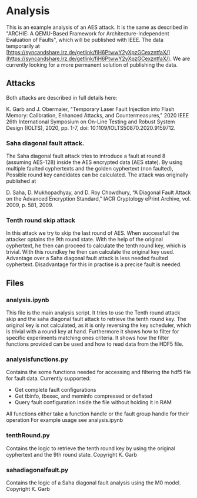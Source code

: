 # Analysis

This is an example analysis of an AES attack. It is the same as described in "ARCHIE: A QEMU-Based Framework for Architecture-Independent Evaluation of Faults", which will be published with IEEE. The data temporarily at [https://syncandshare.lrz.de/getlink/fiH6PtwwY2yXpzGCexzntfaX/](https://syncandshare.lrz.de/getlink/fiH6PtwwY2yXpzGCexzntfaX/). We are currently looking for a more permanent solution of publishing the data.

## Attacks

Both attacks are described in full details here:

K. Garb and J. Obermaier, "Temporary Laser Fault Injection into Flash Memory: Calibration, Enhanced Attacks, and Countermeasures," 2020 IEEE 26th International Symposium on On-Line Testing and Robust System Design (IOLTS), 2020, pp. 1-7, doi: 10.1109/IOLTS50870.2020.9159712.

### Saha diagonal fault attack.

The Saha diagonal fault attack tries to introduce a fault at round 8 (assuming AES-128) inside the AES encrypted data (AES state). By using multiple faulted cyphertexts and the golden cyphertext (non faulted), Possible round key candidates can be calculated. The attack was originally published at

D. Saha, D. Mukhopadhyay, and D. Roy Chowdhury, “A Diagonal Fault
Attack on the Advanced Encryption Standard,” IACR Cryptology ePrint
Archive, vol. 2009, p. 581, 2009.

### Tenth round skip attack

In this attack we try to skip the last round of AES. When successfull the attacker optains the 9th round state. With the help of the original cyphertext, he then can proceed to calculate the tenth round key, which is trivial. With this roundkey he then can calculate the original key used. Advantage over a Saha diagonal fault attack is less needed faulted cyphertext. Disadvantage for this in practise is a precise fault is needed.

## Files

### analysis.ipynb

This file is the main analysis script. It tries to use the Tenth round attack skip and the saha diagonal fault attack to retrieve the tenth round key. The original key is not calculated, as it is only reversing the key scheduler, which is trivial with a round key at hand.
Furthermore it shows how to filter for specific experiments matching ones criteria. It shows how the filter functions provided can be used and how to read data from the HDF5 file.

### analysisfunctions.py

Contains the some functions needed for accessing and filtering the hdf5 file for fault data. Currently supported:
* Get complete fault configurations
* Get tbinfo, tbexec, and meminfo compressed or deflated
* Query fault configuration inside the file without holding it in RAM

All functions either take a function handle or the fault group handle for their operation
For example usage see analysis.ipynb

### tenthRound.py

Contains the logic to retrieve the tenth round key by using the original cyphertext and the 9th round state. Copyright K. Garb

### sahadiagonalfault.py

Contains the logic of a Saha diagonal fault analysis using the M0 model. Copyright K. Garb
